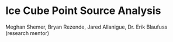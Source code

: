 # Ice Cube Point Source Analysis
Meghan Shemer, Bryan Rezende, Jared Allanigue, Dr. Erik Blaufuss (research mentor)

